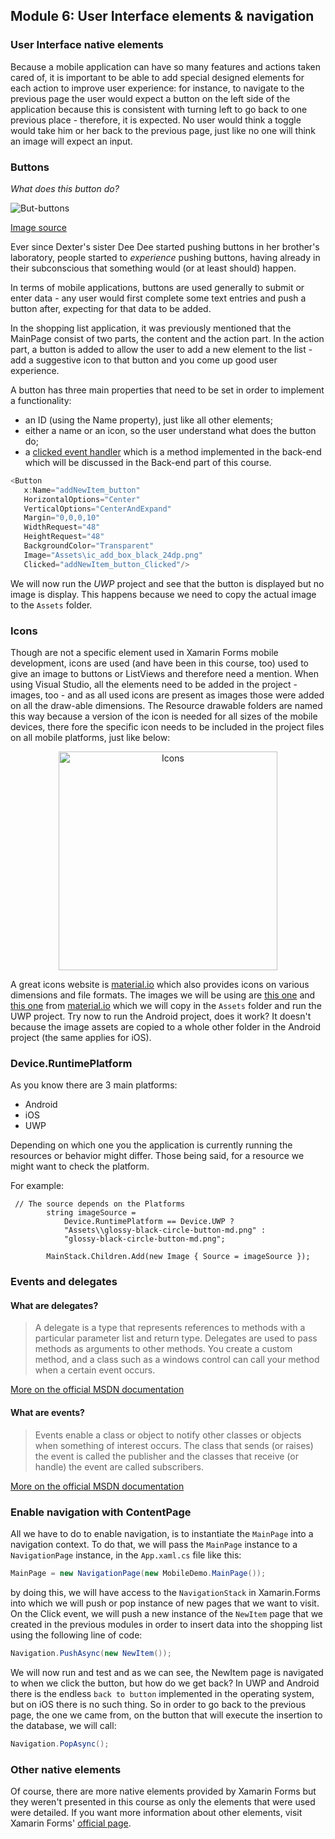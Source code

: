 
## Module 6: User Interface elements & navigation

### User Interface native elements
Because a mobile application can have so many features and actions taken cared of, it is important to be able to add special designed elements for each action to improve user experience: for instance, to navigate to the previous page the user would expect a button on the left side of the application because this is consistent with turning left to go back to one previous place - therefore, it is expected. No user would think a toggle would take him or her back to the previous page, just like no one will think an image will expect an input.

### Buttons
_What does this button do?_
<p align="left"><img alt="But-buttons" src="https://github.com/microsoft-dx/xamarin-fundamentals-ui/blob/master/Images/buttons.png?raw=true" margin=auto></p>

[Image source](https://codepen.io/g13nn/pen/yqiDG/image/large.png)

Ever since Dexter's sister Dee Dee started pushing buttons in her brother's laboratory, people started to _experience_ pushing buttons, having already in their subconscious that something would (or at least should) happen.

In terms of mobile applications, buttons are used generally to submit or enter data - any user would first complete some text entries and push a button after, expecting for that data to be added.

In the shopping list application, it was previously mentioned that the MainPage consist of two parts, the content and the action part. In the action part, a button is added to allow the user to add a new element to the list - add a suggestive icon to that button and you come up good user experience.

A button has three main properties that need to be set in order to implement a functionality:
- an ID (using the Name property), just like all other elements;
- either a name or an icon, so the user understand what does the button do;
- a [clicked event handler](https://developer.xamarin.com/api/type/Xamarin.Forms.Button/) which is a method implemented in the back-end which will be discussed in the Back-end part of this course.

```cs
<Button 
   x:Name="addNewItem_button"
   HorizontalOptions="Center" 
   VerticalOptions="CenterAndExpand" 
   Margin="0,0,0,10"
   WidthRequest="48"
   HeightRequest="48"
   BackgroundColor="Transparent"
   Image="Assets\ic_add_box_black_24dp.png" 
   Clicked="addNewItem_button_Clicked"/>
```

We will now run the *UWP* project and see that the button is displayed but no image is display. This happens because we need to copy the actual image to the `Assets` folder.

### Icons
Though are not a specific element used in Xamarin Forms mobile development, icons are used (and have been in this course, too) used to give an image to buttons or ListViews and therefore need a mention.
When using Visual Studio, all the elements need to be added in the project - images, too - and as all used icons are present as images those were added on all the draw-able dimensions.
The Resource drawable folders are named this way because a version of the icon is needed for all sizes of the mobile devices, there fore the specific icon needs to be included in the project files on all mobile platforms, just like below:
<p align="center"><img height="350" alt="Icons" src="https://github.com/microsoft-dx/xamarin-fundamentals-ui/blob/master/Images/android-icons.PNG?raw=true" margin=auto></p>

A great icons website is [material.io](https://material.io/icons/) which also provides icons on various dimensions and file formats. The images we will be using are [this one](https://github.com/microsoft-dx/xamarin-fundamentals/blob/master/Images/ic_add_box_black_48dp.png) and [this one](https://github.com/microsoft-dx/xamarin-fundamentals/blob/master/Images/ic_add_box_black_24dp.png) from [material.io](https://material.io/icons/) which we will copy in the `Assets` folder and run the UWP project. Try now to run the Android project, does it work? It doesn't because the image assets are copied to a whole other folder in the Android project (the same applies for iOS).

### Device.RuntimePlatform
As you know there are 3 main platforms:

 - Android
 - iOS
 - UWP

Depending on which one you the application is currently running the resources or behavior might differ. Those being said, for a resource we might want to check the platform.

For example:

     // The source depends on the Platforms
            string imageSource = 
	            Device.RuntimePlatform == Device.UWP ? 
	            "Assets\\glossy-black-circle-button-md.png" : 
	            "glossy-black-circle-button-md.png";

            MainStack.Children.Add(new Image { Source = imageSource });

### Events and delegates

#### What are delegates?

> A delegate is a type that represents references to methods with a particular parameter list and return type. Delegates are used to pass methods as arguments to other methods. You create a custom method, and a class such as a windows control can call your method when a certain event occurs.
    
[More on the official MSDN documentation](https://msdn.microsoft.com/en-us/library/ms173171.aspx)

#### What are events?

> Events enable a class or object to notify other classes or objects when something of interest occurs. The class that sends (or raises) the event is called the publisher and the classes that receive (or handle) the event are called subscribers.

[More on the official MSDN documentation](https://msdn.microsoft.com/en-us/library/awbftdfh.aspx)

### Enable navigation with ContentPage
All we have to do to enable navigation, is to instantiate the `MainPage` into a navigation context. To do that, we will pass the `MainPage` instance to a `NavigationPage` instance, in the `App.xaml.cs` file like this:

```cs
MainPage = new NavigationPage(new MobileDemo.MainPage());
```

by doing this, we will have access to the `NavigationStack` in Xamarin.Forms into which we will push or pop instance of new pages that we want to visit. On the Click event, we will push a new instance of the `NewItem` page that we created in the previous modules in order to insert data into the shopping list using the following line of code:

```cs
Navigation.PushAsync(new NewItem());
```

We will now run and test and as we can see, the NewItem page is navigated to when we click the button, but how do we get back? In UWP and Android there is the endless `back to button` implemented in the operating system, but on iOS there is no such thing. So in order to go back to the previous page, the one we came from, on the button that will execute the insertion to the database, we will call:

```cs
Navigation.PopAsync();
```

### Other native elements
Of course, there are more native elements provided by Xamarin Forms but they weren't presented in this course as only the elements that were used were detailed. If you want more information about other elements, visit Xamarin Forms' [official page](https://developer.xamarin.com/guides/xamarin-forms/user-interface/controls/).

